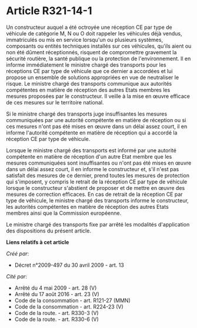 # Article R321-14-1

Un constructeur auquel a été octroyée une réception CE par type de véhicule de catégorie M, N ou O doit rappeler les
véhicules déjà vendus, immatriculés ou mis en service lorsqu'un ou plusieurs systèmes, composants ou entités techniques
installés sur ces véhicules, qu'ils aient ou non été dûment réceptionnés, risquent de compromettre gravement la sécurité
routière, la santé publique ou la protection de l'environnement. Il en informe immédiatement le ministre chargé des
transports pour les réceptions CE par type de véhicule que ce dernier a accordées et lui propose un ensemble de solutions
appropriées en vue de neutraliser le risque. Le ministre chargé des transports communique aux autorités compétentes en
matière de réception des autres Etats membres les mesures proposées par le constructeur. Il veille à la mise en œuvre
efficace de ces mesures sur le territoire national. 

Si le ministre chargé des transports juge insuffisantes les mesures communiquées par une autorité compétente en matière de
réception ou si ces mesures n'ont pas été mises en œuvre dans un délai assez court, il en informe l'autorité compétente en
matière de réception qui a accordé la réception CE par type de véhicule. 

Lorsque le ministre chargé des transports est informé par une autorité compétente en matière de réception d'un autre Etat
membre que les mesures communiquées sont insuffisantes ou n'ont pas été mises en œuvre dans un délai assez court, il en
informe le constructeur et, s'il n'est pas satisfait des mesures de ce dernier, prend toutes les mesures de protection qui
s'imposent, y compris le retrait de la réception CE par type de véhicule lorsque le constructeur s'abstient de proposer et de
mettre en œuvre des mesures de correction efficaces. En cas de retrait de la réception CE par type de véhicule, le ministre
chargé des transports informe le constructeur, les autorités compétentes en matière de réception des autres Etats membres
ainsi que la Commission européenne. 

Le ministre chargé des transports fixe par arrêté les modalités d'application des dispositions du présent article.

**Liens relatifs à cet article**

_Créé par_:

  - Décret n°2009-497 du 30 avril 2009 - art. 13

_Cité par_:

  - Arrêté du 4 mai 2009 - art. 28 (V)
  - Arrêté du 17 août 2016 - art. 23 (V)
  - Code de la consommation - art. R121-27 (MMN)
  - Code de la consommation - art. R224-23 (V)
  - Code de la route. - art. R330-3 (V)
  - Code de la route. - art. R330-6 (V)
